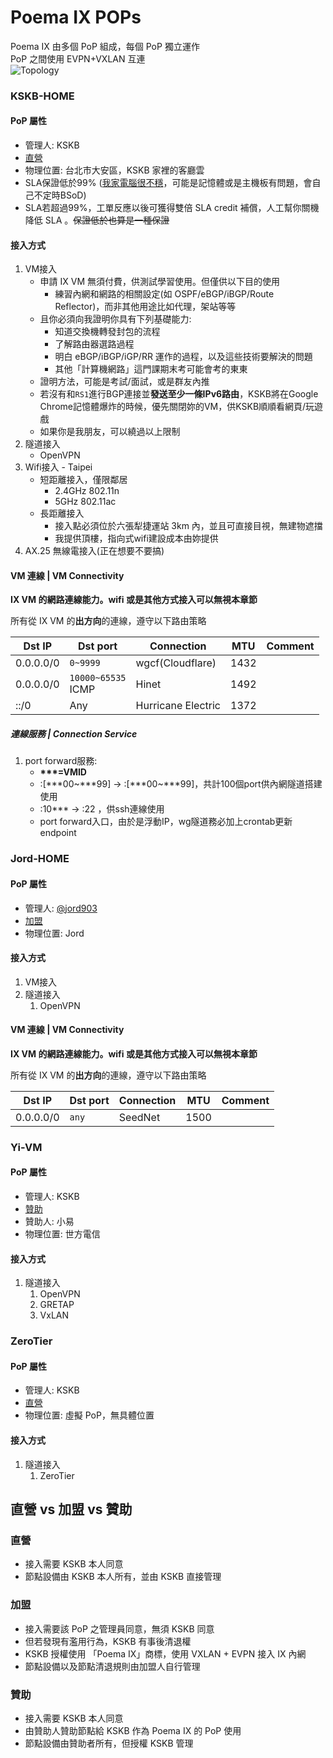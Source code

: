 # Poema IX POPs

Poema IX 由多個 PoP 組成，每個 PoP 獨立運作  
PoP 之間使用 EVPN+VXLAN 互連  
![Topology](https://i.imgur.com/Cc33xTj.png)

### KSKB-HOME

#### PoP 屬性
* 管理人: KSKB
* [直營](#TYPE)
* 物理位置: 台北市大安區，KSKB 家裡的客廳雲
* SLA保證低於99% ([我家電腦很不穩](https://www.kskb.eu.org/2022/06/5.html)，可能是記憶體或是主機板有問題，會自己不定時BSoD)  
* SLA若超過99%，工單反應以後可獲得雙倍 SLA credit 補償，人工幫你關機降低 SLA 。~~保證低於也算是一種保證~~  

#### 接入方式

1. VM接入
    * 申請 IX VM 無須付費，供測試學習使用。但僅供以下目的使用
        * 練習內網和網路的相關設定(如 OSPF/eBGP/iBGP/Route Reflector)，而非其他用途比如代理，架站等等
    * 且你必須向我證明你具有下列基礎能力:
        * 知道交換機轉發封包的流程
        * 了解路由器選路過程
        * 明白 eBGP/iBGP/iGP/RR 運作的過程，以及這些技術要解決的問題
        * 其他「計算機網路」這門課期末考可能會考的東東
    * 證明方法，可能是考試/面試，或是群友內推
    * 若沒有和`RS1`進行BGP連接並**發送至少一條IPv6路由**，KSKB將在Google Chrome記憶體爆炸的時候，優先關閉妳的VM，供KSKB順順看網頁/玩遊戲  
    * 如果你是我朋友，可以繞過以上限制
2. 隧道接入
    * OpenVPN
3. Wifi接入 - Taipei
    * 短距離接入，僅限鄰居
        * 2.4GHz 802.11n
        * 5GHz 802.11ac
    * 長距離接入
        * 接入點必須位於六張犁捷運站 3km 內，並且可直接目視，無建物遮擋
        * 我提供頂樓，指向式wifi建設成本由妳提供
4. AX.25 無線電接入(正在想要不要搞)

#### VM 連線 | VM Connectivity
**IX VM 的網路連線能力。wifi 或是其他方式接入可以無視本章節**

所有從 IX VM 的**出方向**的連線，遵守以下路由策略

| Dst IP           | Dst port                | Connection                  | MTU  | Comment         |
|------------------|-------------------------|-----------------------------|------|-----------------|
| 0.0.0.0/0        | `0~9999`                | wgcf(Cloudflare)            | 1432 |                 |
| 0.0.0.0/0        | `10000~65535`<br>ICMP   | Hinet                       | 1492 |                 |
| ::/0             | Any                     | Hurricane Electric          | 1372 |                 |


##### 連線服務 | Connection Service
1. port forward服務:
    * **\*\*\*=VMID**
    * :\[\*\*\*00~\*\*\*99\] → :\[\*\*\*00~\*\*\*99\]，共計100個port供內網隧道搭建使用  
    * :10\*\*\* → :22 ，供ssh連線使用
    * port forward入口，由於是浮動IP，wg隧道務必加上crontab更新endpoint

### Jord-HOME

#### PoP 屬性
* 管理人: [@jord903](https://t.me/jord903)
* [加盟](#TYPE)
* 物理位置: Jord

#### 接入方式

1. VM接入
2. 隧道接入
    1. OpenVPN

#### VM 連線 | VM Connectivity
**IX VM 的網路連線能力。wifi 或是其他方式接入可以無視本章節**

所有從 IX VM 的**出方向**的連線，遵守以下路由策略

| Dst IP           | Dst port                | Connection                  | MTU  | Comment         |
|------------------|-------------------------|-----------------------------|------|-----------------|
| 0.0.0.0/0        | `any`                   | SeedNet                     | 1500 |                 |

### Yi-VM

#### PoP 屬性
* 管理人: KSKB
* [贊助](#TYPE)
* 贊助人: 小易
* 物理位置: 世方電信

#### 接入方式

1. 隧道接入
    1. OpenVPN
    2. GRETAP
    3. VxLAN
    
### ZeroTier

#### PoP 屬性
* 管理人: KSKB
* [直營](#TYPE)
* 物理位置: 虛擬 PoP，無具體位置

#### 接入方式

1. 隧道接入
    1. ZeroTier
    
## 直營 vs 加盟 vs 贊助<a name="TYPE"></a>

### 直營
* 接入需要 KSKB 本人同意
* 節點設備由 KSKB 本人所有，並由 KSKB 直接管理  

### 加盟
* 接入需要該 PoP 之管理員同意，無須 KSKB 同意
* 但若發現有濫用行為，KSKB 有事後清退權
* KSKB 授權使用 「Poema IX」商標，使用 VXLAN + EVPN 接入 IX 內網  
* 節點設備以及節點清退規則由加盟人自行管理

### 贊助
* 接入需要 KSKB 本人同意
* 由贊助人贊助節點給 KSKB 作為 Poema IX 的 PoP 使用
* 節點設備由贊助者所有，但授權 KSKB 管理
